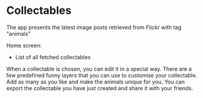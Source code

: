 # Collectables

The app presents the latest image posts retrieved from Flickr with tag "animals"

Home screen:
- List of all fetched collectables

When a collectable is chosen, you can edit it in a special way.
There are a few predefined funny layers that you can use to customise your collectable. Add as many as you like and make the animals unique for you.
You can export the collectable you have just created and share it with your friends.
